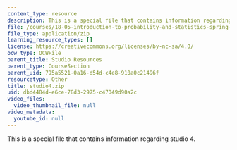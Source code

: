 ```yaml
---
content_type: resource
description: This is a special file that contains information regarding studio 4.
file: /courses/18-05-introduction-to-probability-and-statistics-spring-2014/dbd4484de6ce78d32975c47049d90a2c_studio4.zip
file_type: application/zip
learning_resource_types: []
license: https://creativecommons.org/licenses/by-nc-sa/4.0/
ocw_type: OCWFile
parent_title: Studio Resources
parent_type: CourseSection
parent_uid: 795a5521-0a16-d54d-c4e8-910a0c21496f
resourcetype: Other
title: studio4.zip
uid: dbd4484d-e6ce-78d3-2975-c47049d90a2c
video_files:
  video_thumbnail_file: null
video_metadata:
  youtube_id: null
---
```

This is a special file that contains information regarding studio 4.